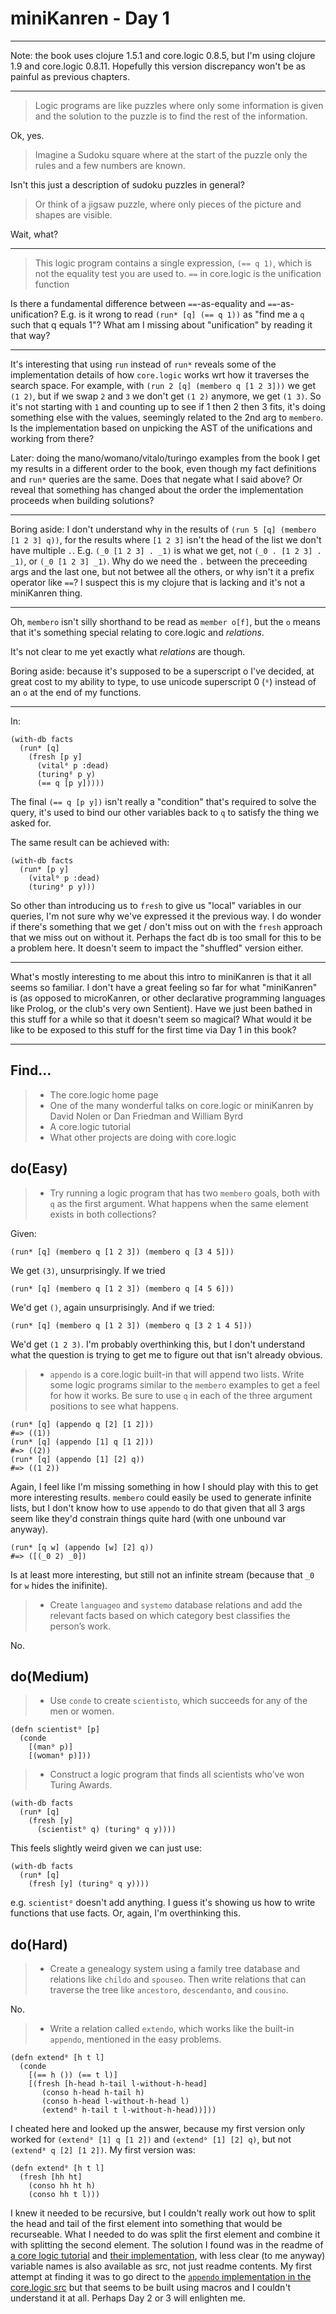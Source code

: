 # miniKanren - Day 1

---

Note: the book uses clojure 1.5.1 and core.logic 0.8.5, but I'm using clojure
1.9 and core.logic 0.8.11.  Hopefully this version discrepancy won't be as
painful as previous chapters.

---

> Logic programs are like puzzles where only some information is given and the
> solution to the puzzle is to find the rest of the information.

Ok, yes.

> Imagine a Sudoku square where at the start of the puzzle only the rules and a
> few numbers are known.

Isn't this just a description of sudoku puzzles in general?

> Or think of a jigsaw puzzle, where only pieces of the picture and shapes are
> visible.

Wait, what?

---

> This logic program contains a single expression, `(== q 1)`, which is not the
> equality test you are used to. `==` in core.logic is the unification function

Is there a fundamental difference between `==`-as-equality and
`==`-as-unification?  E.g. is it wrong to read `(run* [q] (== q 1))` as "find
me a `q` such that q equals 1"?  What am I missing about "unification" by
reading it that way?

---

It's interesting that using `run` instead of `run*` reveals some of the
implementation details of how `core.logic` works wrt how it traverses the search
space.  For example, with `(run 2 [q] (membero q [1 2 3]))` we get `(1 2)`, but
if we swap `2` and `3` we don't get `(1 2)` anymore, we get `(1 3)`.  So it's
not starting with `1` and counting up to see if 1 then 2 then 3 fits, it's
doing something else with the values, seemingly related to the 2nd arg to
`membero`.  Is the implementation based on unpicking the AST of the unifications
and working from there?

Later: doing the mano/womano/vitalo/turingo examples from the book I get my
results in a different order to the book, even though my fact definitions and
`run*` queries are the same.  Does that negate what I said above? Or reveal that
something has changed about the order the implementation proceeds when building
solutions?

---

Boring aside: I don't understand why in the results of `(run 5 [q] (membero
[1 2 3] q))`, for the results where `[1 2 3]` isn't the head of the list we
don't have multiple `.`.  E.g. `(_0 [1 2 3] . _1)` is what we get, not
`(_0 . [1 2 3] . _1)`, or `(_0 [1 2 3] _1)`.  Why do we need the `.` between the
preceeding args and the last one, but not betwee all the others, or why isn't it
a prefix operator like `==`?  I suspect this is my clojure that is lacking and
it's not a miniKanren thing.

---

Oh, `membero` isn't silly shorthand to be read as `member o[f]`, but the `o`
means that it's something special relating to core.logic and _relations_.

It's not clear to me yet exactly what _relations_ are though.

Boring aside: because it's supposed to be a superscript o I've decided, at great
cost to my ability to type, to use unicode superscript 0 (`⁰`) instead of an `o`
at the end of my functions.

---

In:

    (with-db facts
      (run* [q]
        (fresh [p y]
          (vital⁰ p :dead)
          (turing⁰ p y)
          (== q [p y]))))

The final `(== q [p y])` isn't really a "condition" that's required to solve the
query, it's used to bind our other variables back to `q` to satisfy the thing we
asked for.

The same result can be achieved with:

    (with-db facts
      (run* [p y]
        (vital⁰ p :dead)
        (turing⁰ p y)))

So other than introducing us to `fresh` to give us "local" variables in our
queries, I'm not sure why we've expressed it the previous way.  I do wonder if
there's something that we get / don't miss out on with the `fresh` approach that
we miss out on without it.  Perhaps the fact db is too small for this to be a
problem here.  It doesn't seem to impact the "shuffled" version either.

---

What's mostly interesting to me about this intro to miniKanren is that it all
seems so familiar.  I don't have a great feeling so far for what "miniKanren" is
(as opposed to microKanren, or other declarative programming languages like
Prolog, or the club's very own Sentient).  Have we just been bathed in this
stuff for a while so that it doesn't seem so magical?  What would it be like to
be exposed to this stuff for the first time via Day 1 in this book?

---

## Find...

> * The core.logic home page
> * One of the many wonderful talks on core.logic or miniKanren by David Nolen
>   or Dan Friedman and William Byrd
> * A core.logic tutorial
> * What other projects are doing with core.logic

## do(Easy)

> * Try running a logic program that has two `membero` goals, both with `q` as
>   the first argument. What happens when the same element exists in both
>   collections?

Given:

    (run* [q] (membero q [1 2 3]) (membero q [3 4 5]))

We get `(3)`, unsurprisingly.  If we tried

    (run* [q] (membero q [1 2 3]) (membero q [4 5 6]))

We'd get `()`, again unsurprisingly.  And if we tried:

    (run* [q] (membero q [1 2 3]) (membero q [3 2 1 4 5]))

We'd get `(1 2 3)`.  I'm probably overthinking this, but I don't understand what
the question is trying to get me to figure out that isn't already obvious.

> * `appendo` is a core.logic built-in that will append two lists. Write some
>   logic programs similar to the `membero` examples to get a feel for how it
>   works. Be sure to use `q` in each of the three argument positions to see
>   what happens.

    (run* [q] (appendo q [2] [1 2]))
    #=> ((1))
    (run* [q] (appendo [1] q [1 2]))
    #=> ((2))
    (run* [q] (appendo [1] [2] q))
    #=> ((1 2))

Again, I feel like I'm missing something in how I should play with this to get
more interesting results.  `membero` could easily be used to generate infinite
lists, but I don't know how to use `appendo` to do that given that all 3 args
seem like they'd constrain things quite hard (with one unbound var anyway).

    (run* [q w] (appendo [w] [2] q))
    #=> ([(_0 2) _0])

Is at least more interesting, but still not an infinite stream (because that
`_0` for `w` hides the inifinite).

> * Create `languageo` and `systemo` database relations and add the relevant
>   facts based on which category best classifies the person’s work.

No.

## do(Medium)

> * Use `conde` to create `scientisto`, which succeeds for any of the men or
>   women.

    (defn scientist⁰ [p]
      (conde
        [(man⁰ p)]
        [(woman⁰ p)]))

> * Construct a logic program that finds all scientists who’ve won Turing
>   Awards.

    (with-db facts
      (run* [q]
        (fresh [y]
          (scientist⁰ q) (turing⁰ q y))))

This feels slightly weird given we can just use:

    (with-db facts
      (run* [q]
        (fresh [y] (turing⁰ q y))))

e.g. `scientist⁰` doesn't add anything.  I guess it's showing us how to write
functions that use facts.  Or, again, I'm overthinking this.

## do(Hard)

> * Create a genealogy system using a family tree database and relations like
>   `childo` and `spouseo`. Then write relations that can traverse the tree
>   like `ancestoro`, `descendanto`, and `cousino`.

No.

> * Write a relation called `extendo`, which works like the built-in `appendo`,
>   mentioned in the easy problems.

    (defn extend⁰ [h t l]
      (conde
        [(== h ()) (== t l)]
        [(fresh [h-head h-tail l-without-h-head]
           (conso h-head h-tail h)
           (conso h-head l-without-h-head l)
           (extend⁰ h-tail t l-without-h-head))]))

I cheated here and looked up the answer, because my first version only worked
for `(extend⁰ [1] q [1 2])` and `(extend⁰ [1] [2] q)`, but not
`(extend⁰ q [2] [1 2])`.  My first version was:

    (defn extend⁰ [h t l]
      (fresh [hh ht]
        (conso hh ht h)
        (conso hh t l)))

I knew it needed to be recursive, but I couldn't really work out how to split
the head and tail of the first element into something that would be recurseable.
What I needed to do was split the first element and combine it with splitting
the second element.  The solution I found was in the readme of [a core logic
tutorial][core-logic-tutorial] and [their implementation][their-implementation],
with less clear (to me anyway) variable names is also available as src, not just
readme contents.  My first attempt at finding it was to go direct to the [`appendo` implementation
in the core.logic src][appendo-core-logic-src] but that seems to be built using
macros and I couldn't understand it at all.  Perhaps Day 2 or 3 will enlighten
me.

[their-implementation]: https://github.com/swannodette/logic-tutorial/blob/master/src/logic_tutorial/tut2.clj#L5-L11.
[core-logic-tutorial]: https://github.com/swannodette/logic-tutorial
[appendo-core-logic-src]: https://github.com/clojure/core.logic/blob/master/src/main/clojure/clojure/core/logic.clj#L1772-L1777


